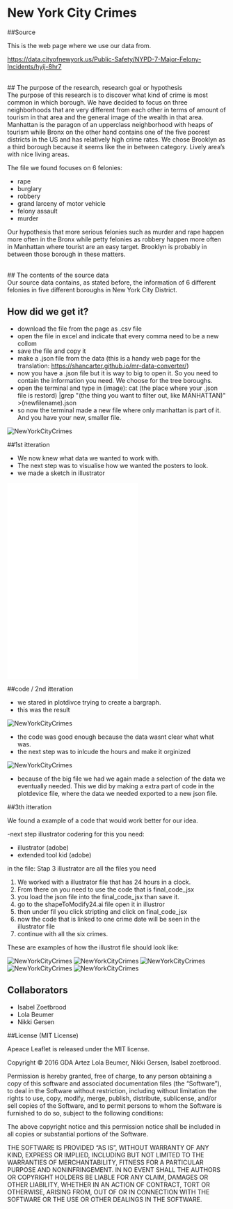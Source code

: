 # New York City Crimes

##Source
<br>

This is the web page where we use our data from. 

https://data.cityofnewyork.us/Public-Safety/NYPD-7-Major-Felony-Incidents/hyij-8hr7

<br>
## The purpose of the research, research goal or hypothesis
<br>
The purpose of this research is to discover what kind of crime is most common in which borough. We have decided to focus on three neighborhoods that are very different from each other in terms of amount of tourism in that area and the general image of the wealth in that area. Manhattan is the paragon of an upperclass neighborhood with heaps of tourism while Bronx on the other hand contains one of the five poorest districts in the US and has relatively high crime rates. We chose Brooklyn as a third borough because it seems like the in between category. Lively area’s with nice living areas. 

The file we found focuses on 6 felonies:<br> 
- rape <br>
- burglary<br>
- robbery<br>
- grand larceny of motor vehicle<br>
- felony assault<br>
- murder <br>
 
Our hypothesis that more serious felonies such as murder and rape happen more often in the Bronx while petty felonies as robbery happen more often in Manhattan where tourist are an easy target. Brooklyn is probably in between those borough in these matters. 

<br>
## The contents of the source data
<br>
Our source data contains, as stated before, the information of 6 different felonies in five different boroughs in New York City District.  



## How did we get it?

- download the file from the page as .csv file 
- open the file in excel and indicate that every comma need to be a new collom
- save the file and copy it
- make a .json file from the data (this is a handy web page for the translation: https://shancarter.github.io/mr-data-converter/)
- now you have a .json file but it is way to big to open it. So you need to contain the information you need. We choose for the tree boroughs. 
- open the terminal and type in (image): cat (the place where your .json file is restord) |grep "(the thing you want to filter out, like MANHATTAN)" >(newfilename).json 
- so now the terminal made a new file where only manhattan is part of it. And you have your new, smaller file. 

![NewYorkCityCrimes](Stap_1_Opzet/Analyzing_data/terminal.png)


##1st itteration

- We now knew what data we wanted to work with.
- The next step was to visualise how we wanted the posters to look. 
- we made a sketch in illustrator

![NewYorkCityCrimes](Stap_1_Opzet/Schetsen/poster1.pdf)
![NewYorkCityCrimes](Stap_1_Opzet/Schetsen/poster2.pdf)
![NewYorkCityCrimes](Stap_1_Opzet/Schetsen/poster3.pdf)

##code / 2nd itteration

- we stared in plotdivce trying to create a bargraph.
- this was the result

![NewYorkCityCrimes](Stap_2_Plotdevice/brooklyn/brooklyn_fellonyassault.png)

 - the code was good enough because the data wasnt clear what what was. 
 - the next step was to inlcude the hours and make it orginized
 
 
![NewYorkCityCrimes](Stap_2_Plotdevice/brooklyn/brooklyn_bulglary_2.png)

- because of the big file we had we again made a selection of the data we eventually needed. This we did by making a extra part of code in the plotdevice file, where the data we needed exported to a new json file. 



##3th itteration


We found a example of a code that would work better for our idea. 

-next step illustrator codering
for this you need:
- illustrator (adobe)
- extended tool kid (adobe)

in the file: Stap 3 illustrator are all the files you need

1. We worked with a illustrator file that has 24 hours in a clock. 
2. From there on you need to use the code that is final_code_jsx
3. you load the json file into the final_code_jsx than save it.
4. go to the shapeToModify24.ai file open it in illustror
5. then under fil you click stripting and click on final_code_jsx
6. now the code that is linked to one crime date will be seen in the illustrator file
7. continue with all the six crimes.



These are examples of how the illustrot file should look like:


![NewYorkCityCrimes](Stap_3_illustrator/Bronx/circle_graphs-01.png)
![NewYorkCityCrimes](Stap_3_illustrator/Bronx/circle_graphs-02.png)
![NewYorkCityCrimes](Stap_3_illustrator/Bronx/circle_graphs-03.png)
![NewYorkCityCrimes](Stap_3_illustrator/Bronx/circle_graphs-04.png)
![NewYorkCityCrimes](Stap_3_illustrator/Bronx/circle_graphs-05.png)






## Collaborators

- Isabel Zoetbrood
- Lola Beumer
- Nikki Gersen


##License (MIT License)

Apeace Leaflet is released under the MIT license.

Copyright © 2016 GDA Artez Lola Beumer, Nikki Gersen, Isabel zoetbrood.

Permission is hereby granted, free of charge, to any person obtaining a copy of this software and associated documentation files (the “Software”), to deal in the Software without restriction, including without limitation the rights to use, copy, modify, merge, publish, distribute, sublicense, and/or sell copies of the Software, and to permit persons to whom the Software is furnished to do so, subject to the following conditions:

The above copyright notice and this permission notice shall be included in all copies or substantial portions of the Software.

THE SOFTWARE IS PROVIDED “AS IS”, WITHOUT WARRANTY OF ANY KIND, EXPRESS OR IMPLIED, INCLUDING BUT NOT LIMITED TO THE WARRANTIES OF MERCHANTABILITY, FITNESS FOR A PARTICULAR PURPOSE AND NONINFRINGEMENT. IN NO EVENT SHALL THE AUTHORS OR COPYRIGHT HOLDERS BE LIABLE FOR ANY CLAIM, DAMAGES OR OTHER LIABILITY, WHETHER IN AN ACTION OF CONTRACT, TORT OR OTHERWISE, ARISING FROM, OUT OF OR IN CONNECTION WITH THE SOFTWARE OR THE USE OR OTHER DEALINGS IN THE SOFTWARE.
<br><br><br>